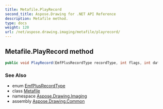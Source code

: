 ```yaml
---
title: Metafile.PlayRecord
second_title: Aspose.Drawing for .NET API Reference
description: Metafile method. 
type: docs
weight: 120
url: /net/aspose.drawing.imaging/metafile/playrecord/
---
```

## Metafile.PlayRecord method

```csharp
public void PlayRecord(EmfPlusRecordType recordType, int flags, int dataSize, byte[] dataArray)
```

### See Also

* enum [EmfPlusRecordType](../../emfplusrecordtype/)
* class [Metafile](../)
* namespace [Aspose.Drawing.Imaging](../../metafile/)
* assembly [Aspose.Drawing.Common](../../../)


